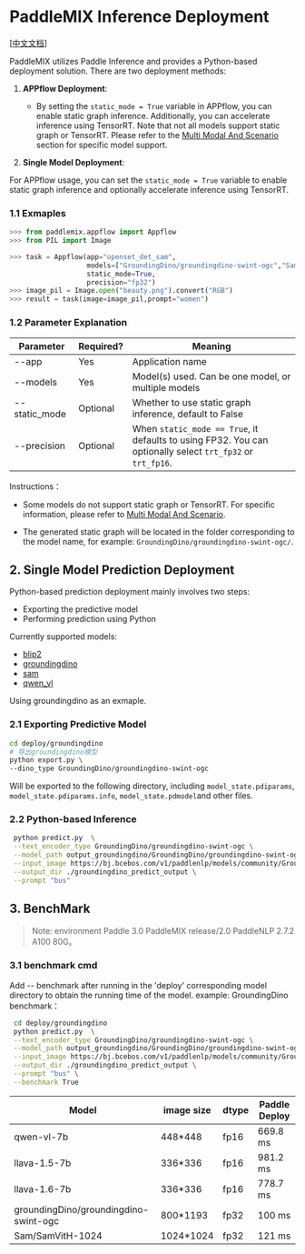 # PaddleMIX Inference Deployment

[[中文文档](README.md)]

PaddleMIX utilizes Paddle Inference and provides a Python-based deployment solution. There are two deployment methods:

1. **APPflow Deployment**: 
   - By setting the `static_mode = True` variable in APPflow, you can enable static graph inference. Additionally, you can accelerate inference using TensorRT. Note that not all models support static graph or TensorRT. Please refer to the [Multi Modal And Scenario](../applications/README_en.md/#multi-modal-and-scenario) section for specific model support.

2. **Single Model Deployment**: 

For APPflow usage, you can set the `static_mode = True` variable to enable static graph inference and optionally accelerate inference using TensorRT.

### 1.1 Exmaples

```python
>>> from paddlemix.appflow import Appflow
>>> from PIL import Image

>>> task = Appflow(app="openset_det_sam",
                   models=["GroundingDino/groundingdino-swint-ogc","Sam/SamVitH-1024"],
                   static_mode=True,
                   precision="fp32")
>>> image_pil = Image.open("beauty.png").convert("RGB")
>>> result = task(image=image_pil,prompt="women")
```

### 1.2 Parameter Explanation
| Parameter | Required? | Meaning                                                                                          |
|-------|-------|---------------------------------------------------------------------------------------------|
| --app | Yes| Application name                                                                                   |
| --models | Yes | Model(s) used. Can be one model, or multiple models                                                                                    |
| --static_mode  | Optional | Whether to use static graph inference, default to False                                                                                 |
| --precision | Optional | When `static_mode == True`, it defaults to using FP32. You can optionally select `trt_fp32` or `trt_fp16`.                                                                                   |

Instructions：
- Some models do not support static graph or TensorRT. For specific information, please refer to [Multi Modal And Scenario](../applications/README_en.md/#multi-modal-and-scenario).

- The generated static graph will be located in the folder corresponding to the model name, for example: `GroundingDino/groundingdino-swint-ogc/`.

## 2. Single Model Prediction Deployment

Python-based prediction deployment mainly involves two steps:
- Exporting the predictive model
- Performing prediction using Python

Currently supported models:
- [blip2](./blip2/README.md)
- [groundingdino](./groundingdino/README.md)
- [sam](./sam/README.md)
- [qwen_vl](./qwen_vl/README.md)

Using groundingdino as an exmaple.

### 2.1 Exporting Predictive Model

```bash
cd deploy/groundingdino
# 导出groundingdino模型
python export.py \
--dino_type GroundingDino/groundingdino-swint-ogc
```
Will be exported to the following directory, including `model_state.pdiparams`,  `model_state.pdiparams.info`, `model_state.pdmodel`and other files.

### 2.2 Python-based Inference

```bash
 python predict.py  \
 --text_encoder_type GroundingDino/groundingdino-swint-ogc \
 --model_path output_groundingdino/GroundingDino/groundingdino-swint-ogc \
 --input_image https://bj.bcebos.com/v1/paddlenlp/models/community/GroundingDino/000000004505.jpg \
 --output_dir ./groundingdino_predict_output \
 --prompt "bus"

```

## 3. BenchMark

> Note: 
> environment
Paddle 3.0
PaddleMIX release/2.0 
PaddleNLP 2.7.2
A100 80G。

### 3.1 benchmark cmd

Add -- benchmark after running in the 'deploy' corresponding model directory to obtain the running time of the model.
example: GroundingDino benchmark：

```bash
 cd deploy/groundingdino
 python predict.py  \
 --text_encoder_type GroundingDino/groundingdino-swint-ogc \
 --model_path output_groundingdino/GroundingDino/groundingdino-swint-ogc \
 --input_image https://bj.bcebos.com/v1/paddlenlp/models/community/GroundingDino/000000004505.jpg \
 --output_dir ./groundingdino_predict_output \
 --prompt "bus" \
 --benchmark True
```

|Model|image size|dtype |Paddle Deploy |
|-|-|-|-|
|qwen-vl-7b|448*448|fp16|669.8 ms|
|llava-1.5-7b|336*336|fp16|981.2 ms|
|llava-1.6-7b|336*336|fp16|778.7 ms|
|groundingDino/groundingdino-swint-ogc|800*1193|fp32|100 ms|
|Sam/SamVitH-1024|1024*1024|fp32|121 ms|